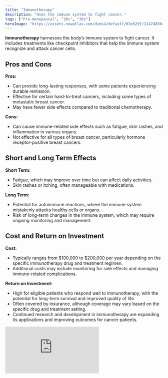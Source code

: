 ```yaml
---
title: "Immunotherapy"
description: "Uses the immune system to fight cancer."
tags: ["Pre-menopausal", "20s", "30s"]
heroImage: "https://assets.newatlas.com/dims4/default/03e529f/2147483647/strip/true/crop/2000x1333+0+0/resize/2000x1333!/quality/90/?url=http%3A%2F%2Fnewatlas-brightspot.s3.amazonaws.com%2F39%2Ff0%2Fdf48dd224c8789e14f0b9adcd858%2Fdepositphotos-321601022-l-2015.jpg"
---
```


**Immunotherapy** harnesses the body’s immune system to fight cancer. It includes treatments like checkpoint inhibitors that help the immune system recognize and attack cancer cells.

## Pros and Cons

**Pros:**

- Can provide long-lasting responses, with some patients experiencing durable remission.
- Effective for certain hard-to-treat cancers, including some types of metastatic breast cancer.
- May have fewer side effects compared to traditional chemotherapy.

**Cons:**

- Can cause immune-related side effects such as fatigue, skin rashes, and inflammation in various organs.
- Not effective for all types of breast cancer, particularly hormone receptor-positive breast cancers.

## Short and Long Term Effects

**Short Term:**

- Fatigue, which may improve over time but can affect daily activities.
- Skin rashes or itching, often manageable with medications.

**Long Term:**

- Potential for autoimmune reactions, where the immune system mistakenly attacks healthy cells or organs.
- Risk of long-term changes in the immune system, which may require ongoing monitoring and management.

## Cost and Return on Investment

**Cost:**

- Typically ranges from $100,000 to $200,000 per year depending on the specific immunotherapy drug and treatment regimen.
- Additional costs may include monitoring for side effects and managing immune-related complications.

**Return on Investment:**

- High for eligible patients who respond well to immunotherapy, with the potential for long-term survival and improved quality of life.
- Often covered by insurance, although coverage may vary based on the specific drug and treatment setting.
- Continued research and development in immunotherapy are expanding its applications and improving outcomes for cancer patients.




<div class="relative pt-[56.25%] mt-10 md:mt-12 lg:mt-16"><iframe class="absolute top-0 left-0 w-full h-full" src="https://www.youtube.com/embed/dFGRveYPmbc?si=VliLKximVKQPvRgm" 
title="YouTube video player" frameborder="0" allow="accelerometer; autoplay; clipboard-write; encrypted-media; gyroscope; picture-in-picture; web-share" referrerpolicy="strict-origin-when-cross-origin" allowfullscreen></iframe>
</div>